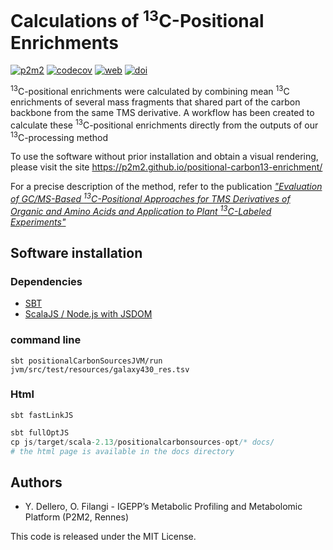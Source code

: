# Calculations of <sup>13</sup>C-Positional Enrichments

[![p2m2](https://circleci.com/gh/p2m2/positional-carbon13-enrichment.svg?style=shield)](https://app.circleci.com/pipelines/github/p2m2)
[![codecov](https://codecov.io/gh/p2m2/positional-carbon13-enrichment/branch/develop/graph/badge.svg)](https://codecov.io/gh/p2m2/positional-carbon13-enrichment)
[![web](https://img.shields.io/badge/Web-Online-blue.svg)](https://p2m2.github.io/positional-carbon13-enrichment/)
[![doi](https://img.shields.io/badge/doi-10.3390/metabo13040466-blue.svg)](https://doi.org/10.3390/metabo13040466)

<sup>13</sup>C-positional enrichments were calculated by combining mean <sup>13</sup>C enrichments
of several mass fragments that shared part of the carbon backbone from the same TMS
derivative. A workflow has been created to calculate these <sup>13</sup>C-positional enrichments
directly from the outputs of our <sup>13</sup>C-processing method

To use the software without prior installation and obtain a visual rendering, please visit the site https://p2m2.github.io/positional-carbon13-enrichment/

For a precise description of the method, refer to the publication [*"Evaluation of GC/MS-Based <sup>13</sup>C-Positional Approaches for TMS Derivatives of Organic and Amino Acids and Application to Plant <sup>13</sup>C-Labeled Experiments"*](https://doi.org/10.3390/metabo13040466)

## Software installation
### Dependencies
- [SBT](https://www.scala-sbt.org/)
- [ScalaJS / Node.js with JSDOM]((https://www.scala-js.org/doc/project/js-environments.html))

### command line

```shell
sbt positionalCarbonSourcesJVM/run jvm/src/test/resources/galaxy430_res.tsv
```

### Html

```shell 
sbt fastLinkJS 
```

```sbt 
sbt fullOptJS
cp js/target/scala-2.13/positionalcarbonsources-opt/* docs/
# the html page is available in the docs directory
```

## Authors
- Y. Dellero, O. Filangi - IGEPP’s Metabolic Profiling and Metabolomic Platform (P2M2, Rennes)


This code is released under the MIT License.



